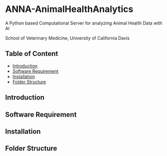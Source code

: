 # ANNA-AnimalHealthAnalytics
A Python based Computational Server for analyzing Animal Health Data with AI

School of Veterinary Medicine, University of California Davis


## Table of Content
* [Introduction](#introduction)
* [Software Requirement](#software-requirement)
* [Installation](#installation)
* [Folder Structure](#folder-structure)



## Introduction

## Software Requirement

## Installation

## Folder Structure